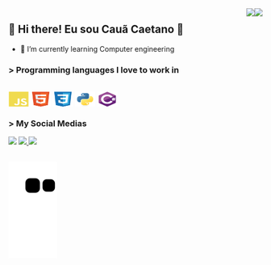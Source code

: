 <!--
**zDEVCz/zDEVCz** is a ✨ _special_ ✨ repository because its `README.md` (this file) appears on your GitHub profile.

Here are some ideas to get you started:

- 🔭 I’m currently working on ...
- 🌱 I’m currently learning ...
- 👯 I’m looking to collaborate on ...
- 🤔 I’m looking for help with ...
- 💬 Ask me about ...
- 📫 How to reach me: ...
- 😄 Pronouns: ...
- ⚡ Fun fact: ...
-->

<img height="180em" src="http://github-readme-stats.vercel.app/api?username=zDEVCz&show_icons=true&theme=midnight-purple&include_all_commits=true&count_private=true" align="right"/>
<img height="180em" src="http://github-readme-stats.vercel.app/api/top-langs/?username=zDEVCz&layout=compact&langs_count=16&theme=midnight-purple" align="right"/>

## :space_invader: Hi there! Eu sou Cauã Caetano 👋

- 🌱 I’m currently learning Computer engineering

### > Programming languages I love to work in

 <div style="display: inline_block"><br>
    <img align="center" alt="Caua-Js" height="30" width="40" src="https://raw.githubusercontent.com/devicons/devicon/master/icons/javascript/javascript-plain.svg">
    <img align="center" alt="Caua-HTML" height="30" width="40" src="https://raw.githubusercontent.com/devicons/devicon/master/icons/html5/html5-original.svg">
    <img align="center" alt="Caua-CSS" height="30" width="40" src="https://raw.githubusercontent.com/devicons/devicon/master/icons/css3/css3-original.svg">
    <img align="center" alt="Caua-Python" height="30" width="40" src="https://raw.githubusercontent.com/devicons/devicon/master/icons/python/python-original.svg">
    <img align="center" alt="Caua-Csharp" height="30" width="40" src="https://raw.githubusercontent.com/devicons/devicon/master/icons/csharp/csharp-original.svg">
 </div>
  
  ### > My Social Medias
  
  <div>
    <a href="https://instagram.com/cauaacamargoo" target="_blank"><img src="https://img.shields.io/badge/-Instagram-%23E4405F?style=for-the-badge&logo=instagram&logoColor=white" target="_blank"></a>
    <a href = "mailto:caua.caetano09@gmail.com"><img src="https://img.shields.io/badge/-Gmail-%23333?style=for-the-badge&logo=gmail&logoColor=white" target="_blank">       </a>
    <a href="https://www.linkedin.com/in/cau%C3%A3-caetano-898033207/" target="_blank"><img src="https://img.shields.io/badge/-LinkedIn-%230077B5?style=for-the-badge&logo=linkedin&logoColor=white" target="_blank"></a> 
  </div>
  
  ##
  
  ![Snake animation](https://github.com/RyanOlivrdev/ryanolivrdev/blob/output/github-contribution-grid-snake.svg)
